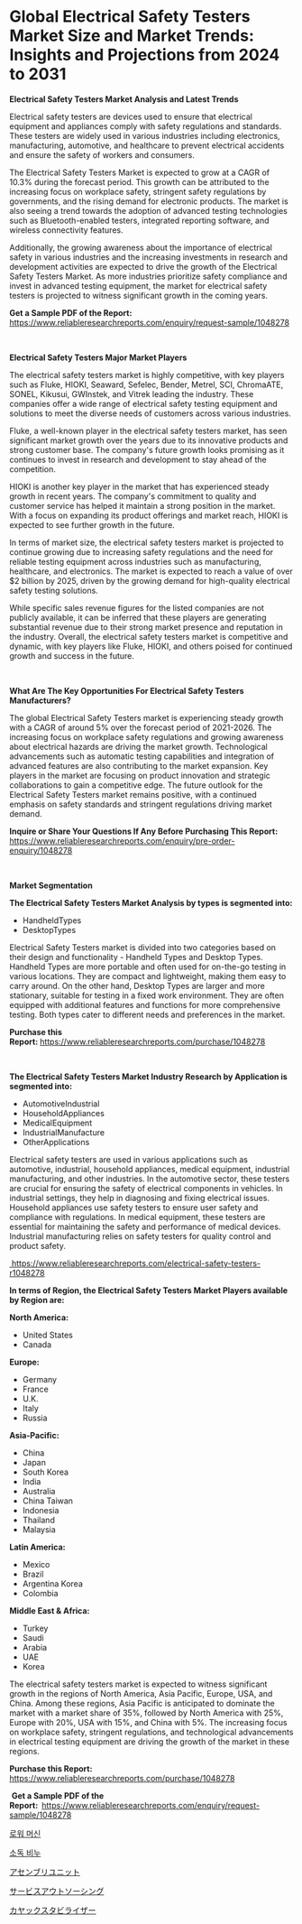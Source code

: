 <p><h1>Global Electrical Safety Testers Market Size and Market Trends: Insights and Projections from 2024 to 2031</h1></p><p><strong>Electrical Safety Testers Market Analysis and Latest Trends</strong></p>
<p><p>Electrical safety testers are devices used to ensure that electrical equipment and appliances comply with safety regulations and standards. These testers are widely used in various industries including electronics, manufacturing, automotive, and healthcare to prevent electrical accidents and ensure the safety of workers and consumers.</p><p>The Electrical Safety Testers Market is expected to grow at a CAGR of 10.3% during the forecast period. This growth can be attributed to the increasing focus on workplace safety, stringent safety regulations by governments, and the rising demand for electronic products. The market is also seeing a trend towards the adoption of advanced testing technologies such as Bluetooth-enabled testers, integrated reporting software, and wireless connectivity features.</p><p>Additionally, the growing awareness about the importance of electrical safety in various industries and the increasing investments in research and development activities are expected to drive the growth of the Electrical Safety Testers Market. As more industries prioritize safety compliance and invest in advanced testing equipment, the market for electrical safety testers is projected to witness significant growth in the coming years.</p></p>
<p><strong>Get a Sample PDF of the Report:&nbsp;</strong> <a href="https://www.reliableresearchreports.com/enquiry/request-sample/1048278">https://www.reliableresearchreports.com/enquiry/request-sample/1048278</a></p>
<p>&nbsp;</p>
<p><strong>Electrical Safety Testers Major Market Players</strong></p>
<p><p>The electrical safety testers market is highly competitive, with key players such as Fluke, HIOKI, Seaward, Sefelec, Bender, Metrel, SCI, ChromaATE, SONEL, Kikusui, GWInstek, and Vitrek leading the industry. These companies offer a wide range of electrical safety testing equipment and solutions to meet the diverse needs of customers across various industries.</p><p>Fluke, a well-known player in the electrical safety testers market, has seen significant market growth over the years due to its innovative products and strong customer base. The company's future growth looks promising as it continues to invest in research and development to stay ahead of the competition.</p><p>HIOKI is another key player in the market that has experienced steady growth in recent years. The company's commitment to quality and customer service has helped it maintain a strong position in the market. With a focus on expanding its product offerings and market reach, HIOKI is expected to see further growth in the future.</p><p>In terms of market size, the electrical safety testers market is projected to continue growing due to increasing safety regulations and the need for reliable testing equipment across industries such as manufacturing, healthcare, and electronics. The market is expected to reach a value of over $2 billion by 2025, driven by the growing demand for high-quality electrical safety testing solutions.</p><p>While specific sales revenue figures for the listed companies are not publicly available, it can be inferred that these players are generating substantial revenue due to their strong market presence and reputation in the industry. Overall, the electrical safety testers market is competitive and dynamic, with key players like Fluke, HIOKI, and others poised for continued growth and success in the future.</p></p>
<p>&nbsp;</p>
<p><strong>What Are The Key Opportunities For Electrical Safety Testers Manufacturers?</strong></p>
<p><p>The global Electrical Safety Testers market is experiencing steady growth with a CAGR of around 5% over the forecast period of 2021-2026. The increasing focus on workplace safety regulations and growing awareness about electrical hazards are driving the market growth. Technological advancements such as automatic testing capabilities and integration of advanced features are also contributing to the market expansion. Key players in the market are focusing on product innovation and strategic collaborations to gain a competitive edge. The future outlook for the Electrical Safety Testers market remains positive, with a continued emphasis on safety standards and stringent regulations driving market demand.</p></p>
<p><strong>Inquire or Share Your Questions If Any Before Purchasing This Report:</strong> <a href="https://www.reliableresearchreports.com/enquiry/pre-order-enquiry/1048278">https://www.reliableresearchreports.com/enquiry/pre-order-enquiry/1048278</a></p>
<p>&nbsp;</p>
<p><strong>Market Segmentation</strong></p>
<p><strong>The Electrical Safety Testers Market Analysis by types is segmented into:</strong></p>
<p><ul><li>HandheldTypes</li><li>DesktopTypes</li></ul></p>
<p><p>Electrical Safety Testers market is divided into two categories based on their design and functionality - Handheld Types and Desktop Types. Handheld Types are more portable and often used for on-the-go testing in various locations. They are compact and lightweight, making them easy to carry around. On the other hand, Desktop Types are larger and more stationary, suitable for testing in a fixed work environment. They are often equipped with additional features and functions for more comprehensive testing. Both types cater to different needs and preferences in the market.</p></p>
<p><strong>Purchase this Report:&nbsp;</strong><a href="https://www.reliableresearchreports.com/purchase/1048278">https://www.reliableresearchreports.com/purchase/1048278</a></p>
<p>&nbsp;</p>
<p><strong>The Electrical Safety Testers Market Industry Research by Application is segmented into:</strong></p>
<p><ul><li>AutomotiveIndustrial</li><li>HouseholdAppliances</li><li>MedicalEquipment</li><li>IndustrialManufacture</li><li>OtherApplications</li></ul></p>
<p><p>Electrical safety testers are used in various applications such as automotive, industrial, household appliances, medical equipment, industrial manufacturing, and other industries. In the automotive sector, these testers are crucial for ensuring the safety of electrical components in vehicles. In industrial settings, they help in diagnosing and fixing electrical issues. Household appliances use safety testers to ensure user safety and compliance with regulations. In medical equipment, these testers are essential for maintaining the safety and performance of medical devices. Industrial manufacturing relies on safety testers for quality control and product safety.</p></p>
<p><a href="https://www.reliableresearchreports.com/electrical-safety-testers-r1048278">&nbsp;https://www.reliableresearchreports.com/electrical-safety-testers-r1048278</a></p>
<p><strong>In terms of Region, the Electrical Safety Testers Market Players available by Region are:</strong></p>
<p>
    <p> <strong> North America: </strong>
        <ul>
            <li>United States</li>
            <li>Canada</li>
        </ul>
        </p> 
    <p> <strong> Europe: </strong>
        <ul>
            <li>Germany</li>
            <li>France</li>
            <li>U.K.</li>
            <li>Italy</li>
            <li>Russia</li>
        </ul>
        </p> 
    <p> <strong> Asia-Pacific: </strong>
        <ul>
            <li>China</li>
            <li>Japan</li>
            <li>South Korea</li>
            <li>India</li>
            <li>Australia</li>
            <li>China Taiwan</li>
            <li>Indonesia</li>
            <li>Thailand</li>
            <li>Malaysia</li>
        </ul>
        </p> 
    <p> <strong> Latin America: </strong>
        <ul>
            <li>Mexico</li>
            <li>Brazil</li>
            <li>Argentina Korea</li>
            <li>Colombia</li>
        </ul>
        </p> 
    <p> <strong> Middle East & Africa: </strong>
        <ul>
            <li>Turkey</li>
            <li>Saudi</li>
            <li>Arabia</li>
            <li>UAE</li>
            <li>Korea</li>
        </ul>
    </p>
    </p>
<p><p>The electrical safety testers market is expected to witness significant growth in the regions of North America, Asia Pacific, Europe, USA, and China. Among these regions, Asia Pacific is anticipated to dominate the market with a market share of 35%, followed by North America with 25%, Europe with 20%, USA with 15%, and China with 5%. The increasing focus on workplace safety, stringent regulations, and technological advancements in electrical testing equipment are driving the growth of the market in these regions.</p></p>
<p><strong>Purchase this Report: </strong><a href="https://www.reliableresearchreports.com/purchase/1048278">https://www.reliableresearchreports.com/purchase/1048278</a></p>
<p>&nbsp;<strong>Get a Sample PDF of the Report:&nbsp;&nbsp;</strong><a href="https://www.reliableresearchreports.com/enquiry/request-sample/1048278">https://www.reliableresearchreports.com/enquiry/request-sample/1048278</a></p>
<p><strong></strong></p>
<p><p><a href="https://github.com/fernandotryO5lson96765/Market-Research-Report-List-1/blob/main/808605324498.md">로워 머신</a></p><p><a href="https://medium.com/@johnsonlowe2023_38650/%EC%82%B4%EA%B7%A0-%EB%B9%84%EB%88%84-%EC%8B%9C%EC%9E%A5-%EB%B6%84%EC%84%9D-%EA%B8%80%EB%A1%9C%EB%B2%8C-%EC%82%B0%EC%97%85-%EC%A0%84%EB%A7%9D-%EB%B0%8F-%EC%98%88%EC%B8%A1-2024%EB%85%84%EB%B6%80%ED%84%B0-2031%EB%85%84%EA%B9%8C%EC%A7%80-b75c8c61824e">소독 비누</a></p><p><a href="https://medium.com/@aaronanfotrrd897367/%E3%82%A2%E3%82%BB%E3%83%B3%E3%83%96%E3%83%AA%E3%83%A6%E3%83%8B%E3%83%83%E3%83%88%E5%B8%82%E5%A0%B4%E8%AA%BF%E6%9F%BB%E3%83%AC%E3%83%9D%E3%83%BC%E3%83%88-%E3%81%9D%E3%81%AE%E6%AD%B4%E5%8F%B2%E3%81%A82031%E5%B9%B4%E3%81%BE%E3%81%A7%E3%81%AE%E4%BA%88%E6%B8%AC-1bc0a8b9a14e">アセンブリユニット</a></p><p><a href="https://github.com/cbigkbh02719/Market-Research-Report-List-1/blob/main/942670526409.md">サービスアウトソーシング</a></p><p><a href="https://github.com/mreklxf44233/Market-Research-Report-List-1/blob/main/304474226408.md">カヤックスタビライザー</a></p></p>